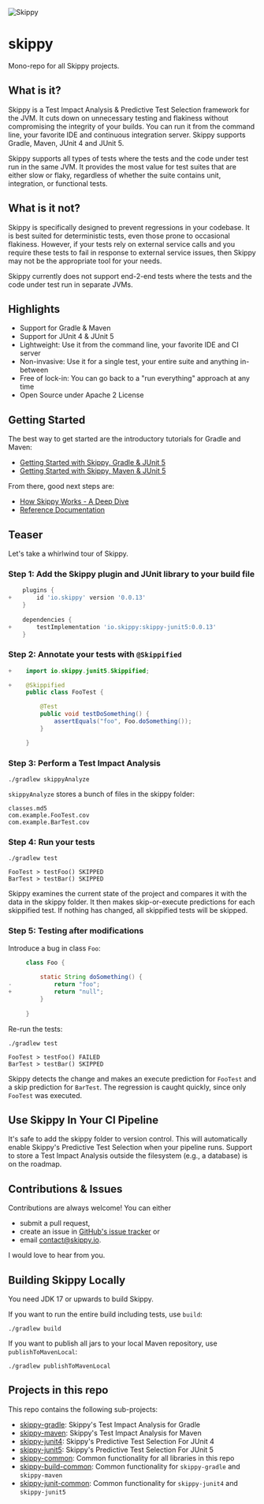 ![Skippy](https://avatars.githubusercontent.com/u/150977247?s=100&u=6f4eb4ad99fb667b1bfaf988d3d396bd892fdf16&v=4)

# skippy

Mono-repo for all Skippy projects.

## What is it?

Skippy is a Test Impact Analysis & Predictive Test Selection framework for the JVM. It cuts down on unnecessary testing
and flakiness without compromising the integrity of your builds. You can run it from the command line, your favorite IDE
and continuous integration server. Skippy supports Gradle, Maven, JUnit 4 and JUnit 5.

Skippy supports all types of tests where the tests and the code under test run in the same JVM. It provides the most
value for test suites that are either slow or flaky, regardless of whether the suite contains unit, integration, or
functional tests.

## What is it not?

Skippy is specifically designed to prevent regressions in your codebase. It is best suited for deterministic tests, even
those prone to occasional flakiness. However, if your tests rely on external service calls and you require these tests
to fail in response to external service issues, then Skippy may not be the appropriate tool for your needs.

Skippy currently does not support end-2-end tests where the tests and the code under test run in separate JVMs.

## Highlights

- Support for Gradle & Maven
- Support for JUnit 4 & JUnit 5
- Lightweight: Use it from the command line, your favorite IDE and CI server
- Non-invasive: Use it for a single test, your entire suite and anything in-between
- Free of lock-in: You can go back to a "run everything" approach at any time
- Open Source under Apache 2 License

## Getting Started

The best way to get started are the introductory tutorials for Gradle and Maven:
- [Getting Started with Skippy, Gradle & JUnit 5](https://www.skippy.io/tutorials/skippy-gradle-junit5)
- [Getting Started with Skippy, Maven & JUnit 5](https://www.skippy.io/tutorials/skippy-maven-junit5)

From there, good next steps are:
- [How Skippy Works - A Deep Dive](https://www.skippy.io/tutorials/how-skippy-works)
- [Reference Documentation](https://www.skippy.io/docs)

## Teaser

Let's take a whirlwind tour of Skippy. 

### Step 1: Add the Skippy plugin and JUnit library to your build file

```groovy
    plugins {
+       id 'io.skippy' version '0.0.13'
    }
    
    dependencies {
+       testImplementation 'io.skippy:skippy-junit5:0.0.13'
    }
```

### Step 2: Annotate your tests with `@Skippified`

```java
+    import io.skippy.junit5.Skippified;

+    @Skippified
     public class FooTest {     

         @Test
         public void testDoSomething() {
             assertEquals("foo", Foo.doSomething());
         }

     }
```

### Step 3: Perform a Test Impact Analysis

```
./gradlew skippyAnalyze
```

`skippyAnalyze` stores a bunch of files in the skippy folder:

```
classes.md5
com.example.FooTest.cov
com.example.BarTest.cov
```

### Step 4: Run your tests

```
./gradlew test

FooTest > testFoo() SKIPPED
BarTest > testBar() SKIPPED
```

Skippy examines the current state of the project and compares it with the data in the
skippy folder. It then makes skip-or-execute predictions for each skippified test. If nothing has changed, all 
skippified tests will be skipped.

### Step 5: Testing after modifications

Introduce a bug in class `Foo`:
```java
     class Foo {
    
         static String doSomething() {
-            return "foo";
+            return "null";
         }
         
     }

```

Re-run the tests:

```
./gradlew test

FooTest > testFoo() FAILED
BarTest > testBar() SKIPPED
```

Skippy detects the change and makes an execute prediction for `FooTest` and a skip prediction for `BarTest`. The
regression is caught quickly, since only `FooTest` was executed.

## Use Skippy In Your CI Pipeline

It's safe to add the skippy folder to version control. This will automatically enable Skippy's Predictive Test
Selection when your pipeline runs. Support to store a Test Impact Analysis outside the filesystem (e.g., a
database) is on the roadmap.

## Contributions & Issues

Contributions are always welcome! You can either
- submit a pull request,
- create an issue in
  [GitHub's issue tracker](https://github.com/skippy-io/skippy/issues) or
- email [contact@skippy.io](mailto:contact@skippy.io).

I would love to hear from you.

## Building Skippy Locally

You need JDK 17 or upwards to build Skippy.

If you want to run the entire build including tests, use `build`:

```
./gradlew build
```

If you want to publish all jars to your local Maven repository, use `publishToMavenLocal`:

```
./gradlew publishToMavenLocal
```

## Projects in this repo

This repo contains the following sub-projects:

- [skippy-gradle](skippy-gradle/README.md): Skippy's Test Impact Analysis for Gradle
- [skippy-maven](skippy-maven/README.md): Skippy's Test Impact Analysis for Maven
- [skippy-junit4](skippy-junit4/README.md): Skippy's Predictive Test Selection For JUnit 4
- [skippy-junit5](skippy-junit5/README.md): Skippy's Predictive Test Selection For JUnit 5
- [skippy-common](skippy-common/README.md): Common functionality for all libraries in this repo
- [skippy-build-common](skippy-build-common/README.md): Common functionality for `skippy-gradle` and `skippy-maven`
- [skippy-junit-common](skippy-junit-common/README.md): Common functionality for `skippy-junit4` and `skippy-junit5`